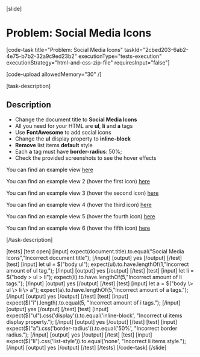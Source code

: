 [slide]

# Problem: Social Media Icons

[code-task title="Problem: Social Media Icons" taskId="2cbed203-6ab2-4e75-b7b2-32a9c9ed23b2" executionType="tests-execution" executionStrategy="html-and-css-zip-file" requiresInput="false"]

[code-upload allowedMemory="30" /]

[task-description]

## Description

* Change the document title to **Social Media Icons**
* All you need for your HTML are **ul**, **li** and **a** tags
* Use **FontAwesome** to add social icons
* Change the **ul** display property to **inline-block**
* **Remove** list items **default** style
* Each **a** tag must have **border-radius**: 50%;
* Check the provided screenshots to see the hover effects

You can find an example view [here](https://i.imgur.com/BMcLCLg.png)

You can find an example view 2 (hover the first icon) [here](https://i.imgur.com/EtKugYG.png)

You can find an example view 3 (hover the second icon) [here](https://i.imgur.com/xRkWkHK.png)

You can find an example view 4 (hover the third icon) [here](https://i.imgur.com/hdqVuXH.png)

You can find an example view 5 (hover the fourth icon) [here](https://i.imgur.com/riOBoCz.png)

You can find an example view 6 (hover the fifth icon) [here](https://i.imgur.com/XyBDGVm.png)

[/task-description]

[tests]
[test open]
[input]
expect(document.title).to.equal("Social Media Icons","Incorrect document title");
[/input]
[output]
yes
[/output]
[/test]
[test]
[input]
let ul = $("body ul");
expect(ul).to.have.lengthOf(1,"Incorrect amount of ul tag.");
[/input]
[output]
yes
[/output]
[/test]
[test]
[input]
let li = $("body \> ul \> li");
expect(li).to.have.lengthOf(5,"Incorrect amount of li tags.");
[/input]
[output]
yes
[/output]
[/test]
[test]
[input]
let a = $("body \> ul \> li \> a");
expect(a).to.have.lengthOf(5,"Incorrect amount of a tags.");
[/input]
[output]
yes
[/output]
[/test]
[test]
[input]
expect($("i").length).to.equal(5, "Incorrect amount of i tags.");
[/input]
[output]
yes
[/output]
[/test]
[test]
[input]
expect($("ul").css('display')).to.equal('inline-block', "Incorrect ul items display property.");
[/input]
[output]
yes
[/output]
[/test]
[test]
[input]
expect($("a").css('border-radius')).to.equal('50%', "Incorrect border radius.");
[/input]
[output]
yes
[/output]
[/test]
[test]
[input]
expect($("li").css('list-style')).to.equal('none', "Incorrect li items style.");
[/input]
[output]
yes
[/output]
[/test]
[/tests]
[/code-task]
[/slide]
